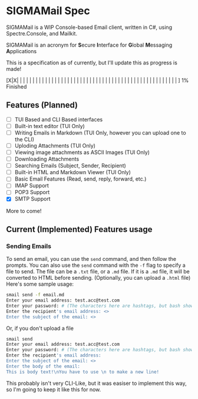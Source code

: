 # SIGMAMail Spec

SIGMAMail is a WIP Console-based Email client, written in C#, using Spectre.Console, and Mailkit.

SIGMAMail is an acronym for **S**ecure **I**nterface for **G**lobal **M**essaging **A**pplications

This is a specification as of currently, but I'll update this as progress is made!

[X|X| | | | | | | | | | | | | | | | | | | | | | | | | | | | | | | | | | | | | | | | | | | | | | | | | | | ] 1% Finished

## Features (Planned)

- [ ] TUI Based and CLI Based interfaces
- [ ] Built-in text editor (TUI Only)
- [ ] Writing Emails in Markdown (TUI Only, however you can upload one to the CLI)
- [ ] Uploding Attachments (TUI Only)
- [ ] Viewing image attachments as ASCII Images (TUI Only)
- [ ] Downloading Attachments
- [ ] Searching Emails (Subject, Sender, Recipient)
- [ ] Built-in HTML and Markdown Viewer (TUI Only)
- [ ] Basic Email Features (Read, send, reply, forward, etc.)
- [ ] IMAP Support
- [ ] POP3 Support
- [x] SMTP Support

More to come!

## Current (Implemented) Features usage

### Sending Emails

To send an email, you can use the `send` command, and then follow the prompts. You can also use the `send` command with the `-f` flag to specify a file to send. 
The file can be a `.txt` file, or a `.md` file. If it is a `.md` file, it will be converted to HTML before sending. (Optionally, you can upload a `.html` file)
Here's some sample usage:

```bash
smail send -f email.md
Enter your email address: test.acc@test.com
Enter your password: # (The characters here are hashtags, but bash shows those as comments so I can't put them here)
Enter the recipient's email address: <>
Enter the subject of the email: <>
```

Or, if you don't upload a file

```bash
smail send
Enter your email address: test.acc@test.com
Enter your password: # (The characters here are hashtags, but bash shows those as comments so I can't put them here)
Enter the recipient's email address:
Enter the subject of the email: <>
Enter the body of the email:
This is body text!\nYou have to use \n to make a new line!

```

This probably isn't very CLI-Like, but it was easiser to implement this way, so I'm going to keep it like this for now.
